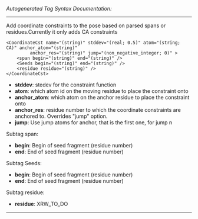 _Autogenerated Tag Syntax Documentation:_

---
Add coordinate constraints to the pose based on parsed spans or residues.Currently it only adds CA constraints

```
<CoordinateCst name="(string)" stddev="(real; 0.5)" atom="(string; CA)" anchor_atom="(string)"
         anchor_res="(string)" jump="(non_negative_integer; 0)" >
    <span begin="(string)" end="(string)" />
    <Seeds begin="(string)" end="(string)" />
    <residue residue="(string)" />
</CoordinateCst>
```

-   **stddev**: stedev for the constraint function
-   **atom**: which atom id on the moving residue to place the constraint onto
-   **anchor_atom**: which atom on the anchor residue to place the constraint onto
-   **anchor_res**: residue number to which the coordinate constraints are anchored to. Overrides "jump" option.
-   **jump**: Use jump atoms for anchor, that is the first one, for jump n


Subtag span:   

-   **begin**: Begin of seed fragment (residue number)
-   **end**: End of seed fragment (residue number)

Subtag Seeds:   

-   **begin**: Begin of seed fragment (residue number)
-   **end**: End of seed fragment (residue number)

Subtag residue:   

-   **residue**: XRW_TO_DO

---
